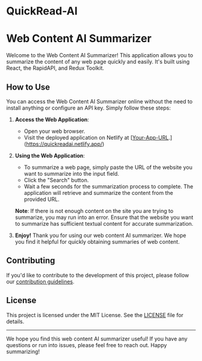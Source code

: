 # QuickRead-AI
# Web Content AI Summarizer

Welcome to the Web Content AI Summarizer! This application allows you to summarize the content of any web page quickly and easily. It's built using React, the RapidAPI, and Redux Toolkit.

## How to Use

You can access the Web Content AI Summarizer online without the need to install anything or configure an API key. Simply follow these steps:

1. **Access the Web Application**:

   - Open your web browser.
   - Visit the deployed application on Netlify at [[Your-App-URL]([https://your-app-url-here](https://quickreadai.netlify.app/)).](https://quickreadai.netlify.app/)

2. **Using the Web Application**:

   - To summarize a web page, simply paste the URL of the website you want to summarize into the input field.
   - Click the "Search" button.
   - Wait a few seconds for the summarization process to complete. The application will retrieve and summarize the content from the provided URL.

   **Note**: If there is not enough content on the site you are trying to summarize, you may run into an error. Ensure that the website you want to summarize has sufficient textual content for accurate summarization.

3. **Enjoy!** Thank you for using our web content AI summarizer. We hope you find it helpful for quickly obtaining summaries of web content.

## Contributing

If you'd like to contribute to the development of this project, please follow our [contribution guidelines](CONTRIBUTING.md).

## License

This project is licensed under the MIT License. See the [LICENSE](LICENSE) file for details.

---

We hope you find this web content AI summarizer useful! If you have any questions or run into issues, please feel free to reach out. Happy summarizing!

